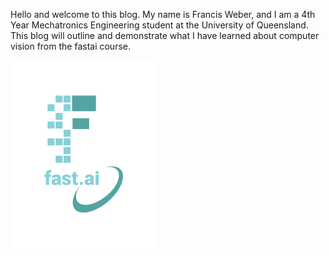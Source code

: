 Hello and welcome to this blog. My name is Francis Weber, and I am a 4th Year Mechatronics Engineering student at the University of Queensland. This blog will outline and demonstrate what I have learned about computer vision from the fastai course.


![Image of fast.ai logo](images/logo.png)


